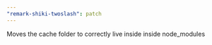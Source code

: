 ```yaml
---
"remark-shiki-twoslash": patch
---
```


Moves the cache folder to correctly live inside inside node_modules
